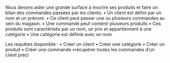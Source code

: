 Nous devons aider une grande surface à inscrire ses produits et faire un bilan des 
commandes passées par les clients.
• Un client est défini par un nom et un prénom. 
• Ce client peut passer une ou plusieurs commandes au sein du 
magasin. 
• Une commande peut contenir plusieurs produits
• Ces produits sont caractérisés par un nom, un prix et appartiennent à 
une catégorie
• Une catégorie est définie avec un nom

Les requêtes disponible :
• Créer un client
• Créer une catégorie
• Créer un produit
• Créer une commande
•récupérer toutes les commandes d’un client préci
